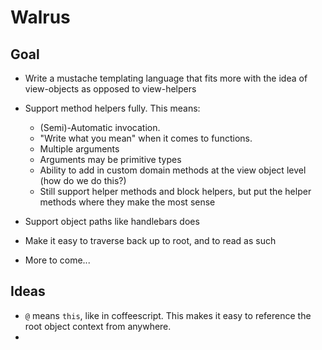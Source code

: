 Walrus
======

Goal
----

- Write a mustache templating language that fits more with the idea of view-objects as opposed to view-helpers
- Support method helpers fully. This means:
	- (Semi)-Automatic invocation.
	- "Write what you mean" when it comes to functions.
	- Multiple arguments
	- Arguments may be primitive types
	- Ability to add in custom domain methods at the view object level (how do we do this?)
	- Still support helper methods and block helpers, but put the helper methods where they make the most sense
- Support object paths like handlebars does
- Make it easy to traverse back up to root, and to read as such

- More to come...

Ideas
-----

- `@` means `this`, like in coffeescript. This makes it easy to reference the root object context from anywhere.
-
